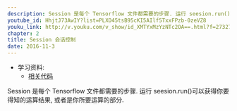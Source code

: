 ```yaml
---
description: Session 是每个 Tensorflow 文件都需要的步骤. 运行 seesion.run()可以获得你要得知的运算结果, 或者是你所要运算的部分.
youtube_id: HhjtJ73AwIY?list=PLXO45tsB95cKI5AIlf5TxxFPzb-0zeVZ8
youku_link: http://v.youku.com/v_show/id_XMTYxMzYzNTc2OA==.html?f=27327189&o=1
chapter: 2
title: Session 会话控制
date: 2016-11-3
---
```

* 学习资料:
  * [相关代码](https://github.com/MorvanZhou/tutorials/blob/master/tensorflowTUT/tensorflow6_session.py)
  
Session 是每个 Tensorflow 文件都需要的步骤.
运行 seesion.run()可以获得你要得知的运算结果,
或者是你所要运算的部分.

